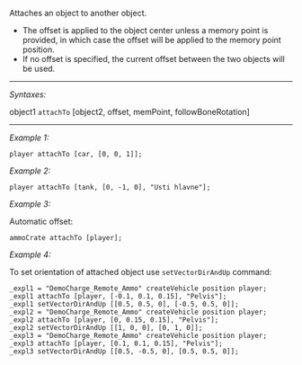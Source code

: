 Attaches an object to another object.
* The offset is applied to the object center unless a memory point is provided, in which case the offset will be applied to the memory point position.
* If no offset is specified, the current offset between the two objects will be used.


---
*Syntaxes:*

object1 `attachTo` [object2, offset, memPoint, followBoneRotation]

---
*Example 1:*

```sqf
player attachTo [car, [0, 0, 1]];
```

*Example 2:*

```sqf
player attachTo [tank, [0, -1, 0], "Usti hlavne"];
```

*Example 3:*

Automatic offset:

```sqf
ammoCrate attachTo [player];
```

*Example 4:*

To set orientation of attached object use `setVectorDirAndUp` command:<br>


```sqf
_expl1 = "DemoCharge_Remote_Ammo" createVehicle position player;
_expl1 attachTo [player, [-0.1, 0.1, 0.15], "Pelvis"];
_expl1 setVectorDirAndUp [[0.5, 0.5, 0], [-0.5, 0.5, 0]];
_expl2 = "DemoCharge_Remote_Ammo" createVehicle position player;
_expl2 attachTo [player, [0, 0.15, 0.15], "Pelvis"];
_expl2 setVectorDirAndUp [[1, 0, 0], [0, 1, 0]];
_expl3 = "DemoCharge_Remote_Ammo" createVehicle position player;
_expl3 attachTo [player, [0.1, 0.1, 0.15], "Pelvis"];
_expl3 setVectorDirAndUp [[0.5, -0.5, 0], [0.5, 0.5, 0]];
```